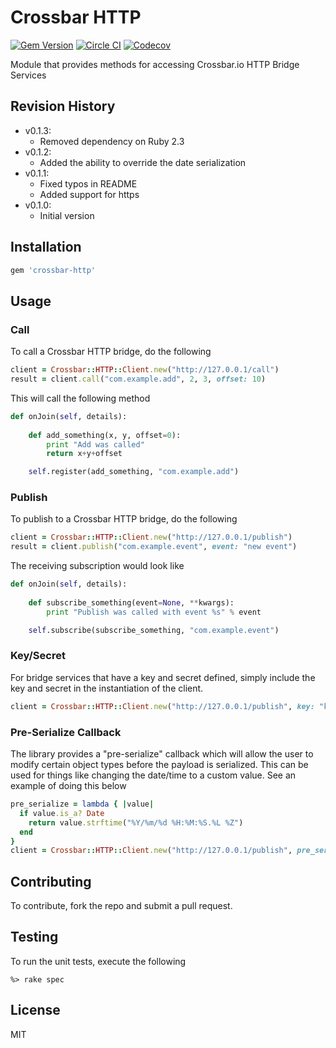# Crossbar HTTP

[![Gem Version](https://badge.fury.io/rb/crossbar-http.svg)](https://badge.fury.io/rb/crossbar-http)
[![Circle CI](https://circleci.com/gh/ericchapman/ruby-crossbar-http/tree/master.svg?&style=shield&circle-token=d1d127456bc9210c10f34db5b6fd573fb228bed7)](https://circleci.com/gh/ericchapman/ruby-crossbar-http/tree/master)
[![Codecov](https://img.shields.io/codecov/c/github/ericchapman/ruby-crossbar-http/master.svg)](https://codecov.io/github/ericchapman/ruby-crossbar-http)

Module that provides methods for accessing Crossbar.io HTTP Bridge Services

## Revision History

  - v0.1.3:
    - Removed dependency on Ruby 2.3
  - v0.1.2:
    - Added the ability to override the date serialization
  - v0.1.1:
    - Fixed typos in README
    - Added support for https
  - v0.1.0:
    - Initial version

## Installation

``` ruby
gem 'crossbar-http'
```

## Usage

### Call
To call a Crossbar HTTP bridge, do the following

``` ruby
client = Crossbar::HTTP::Client.new("http://127.0.0.1/call")
result = client.call("com.example.add", 2, 3, offset: 10)
```
    
This will call the following method

``` python
def onJoin(self, details):
        
    def add_something(x, y, offset=0):
        print "Add was called"
        return x+y+offset

    self.register(add_something, "com.example.add")
```
        
### Publish
To publish to a Crossbar HTTP bridge, do the following

``` ruby
client = Crossbar::HTTP::Client.new("http://127.0.0.1/publish")
result = client.publish("com.example.event", event: "new event")
```
    
The receiving subscription would look like

``` python
def onJoin(self, details):
        
    def subscribe_something(event=None, **kwargs):
        print "Publish was called with event %s" % event

    self.subscribe(subscribe_something, "com.example.event")
```

### Key/Secret
For bridge services that have a key and secret defined, simply include the key and secret 
in the instantiation of the client.

``` ruby
client = Crossbar::HTTP::Client.new("http://127.0.0.1/publish", key: "key", secret: "secret")
```

### Pre-Serialize Callback
The library provides a "pre-serialize" callback which will allow the user to
modify certain object types before the payload is serialized.  This can be used
for things like changing the date/time to a custom value.  See an example of
doing this below

``` ruby
pre_serialize = lambda { |value|
  if value.is_a? Date
    return value.strftime("%Y/%m/%d %H:%M:%S.%L %Z")
  end
}
client = Crossbar::HTTP::Client.new("http://127.0.0.1/publish", pre_serialize: pre_serialize)
```

## Contributing
To contribute, fork the repo and submit a pull request.

## Testing
To run the unit tests, execute the following

```
%> rake spec
```

## License
MIT